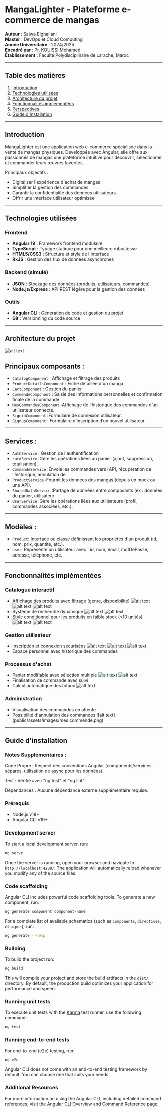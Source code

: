 # MangaLighter - Plateforme e-commerce de mangas

**Auteur** : Salwa Elghailani  
**Master** : DevOps et Cloud Computing  
**Année Universitaire** : 2024/2025  
**Encadré par** : Pr. KOUISSI Mohamed  
**Établissement** : Faculté Polydisciplinaire de Larache, Maroc  

---

## Table des matières
1. [Introduction](#introduction)
2. [Technologies utilisées](#technologies-utilisées)
3. [Architecture du projet](#architecture-du-projet)
4. [Fonctionnalités implémentées](#fonctionnalités-implémentées)
5. [Perspectives](#perspectives)
6. [Guide d'installation](#guide-dinstallation)


---

## Introduction

MangaLighter est une application web e-commerce spécialisée dans la vente de mangas physiques. Développée avec Angular, elle offre aux passionnés de mangas une plateforme intuitive pour découvrir, sélectionner et commander leurs œuvres favorites.

Principaux objectifs :
- Digitaliser l'expérience d'achat de mangas
- Simplifier la gestion des commandes
- Garantir la confidentialité des données utilisateurs
- Offrir une interface utilisateur optimisée

---

## Technologies utilisées

### Frontend
- **Angular 19** : Framework frontend modulaire
- **TypeScript** : Typage statique pour une meilleure robustesse
- **HTML5/CSS3** : Structure et style de l'interface
- **RxJS** : Gestion des flux de données asynchrones

### Backend (simulé)
- **JSON** : Stockage des données (produits, utilisateurs, commandes)
- **Node.js/Express** : API REST légère pour la gestion des données

### Outils
- **Angular CLI** : Génération de code et gestion du projet
- **Git** : Versionning du code source

---

## Architecture du projet
![alt text](public/assets/images/architecture.png)

## Principaux composants :
- `CatalogComponent` : Affichage et filtrage des produits
- `ProductDetailsComponent` : Fiche détaillée d'un manga
- `CartComponent` : Gestion du panier
- `CommendeComponent` : Saisie des informations personnelles et confirmation finale de la commande.
- `MesCommandesComponent` :Affichage de l’historique des commandes d’un utilisateur connecté.
- `SigninComponent` :Formulaire de connexion utilisateur.
- `SignupComponent` : Formulaire d’inscription d’un nouvel utilisateur.
---
## Services :
- `AuthService` : Gestion de l'authentification
- `cardService` :Gère les opérations liées au panier (ajout, suppression, totalisation).
- `CommandeService` :Envoie les commandes vers l’API, récupération de l’historique, annulation de
- `ProductService` :Fournit les données des mangas (depuis un mock ou une API).
- `SharedDataService` :Partage de données entre composants (ex : données du panier, utilisateur
- `UserService` :Gère les opérations liées aux utilisateurs (profil, commandes associées, etc.).
---

## Modèles :
 - `Product`: Interface ou classe définissant les propriétés d'un produit (id, nom, prix, quantité, etc.).
 - `user`: Représente un utilisateur avec : id, nom, email, motDePasse, adresse, téléphone, etc.
---
## Fonctionnalités implémentées

### Catalogue interactif
- Affichage des produits avec filtrage (genre, disponibilité)
![alt text](public/assets/images/catalog-1.png)
![alt text](public/assets/images/catalog-2.png)
![alt text](public/assets/images/catalog-genre.png)
- Système de recherche dynamique
![alt text](public/assets/images/catalog-rech-1.png)
![alt text](public/assets/images/catalog-rech-11.png)
- Style conditionnel pour les produits en faible stock (<10 unités)
![alt text](public/assets/images/detail-1.png)
![alt text](public/assets/images/detail-2.png)

### Gestion utilisateur
- Inscription et connexion sécurisées
![alt text](public/assets/images/signin-1.png)
![alt text](public/assets/images/signup.png)
![alt text](public/assets/images/logout.png)
- Espace personnel avec historique des commandes
### Processus d'achat
- Panier modifiable avec sélection multiple
![alt text](public/assets/images/card.png)
![alt text](public/assets/images/card-selected.png)
- Finalisation de commande avec suivi
- Calcul automatique des totaux
![alt text](public/assets/images/commende.png)
### Administration
- Visualisation des commandes en attente
- Possibilité d'annulation des commandes
![alt text](public/assets/images/mes commende.png)


---







## Guide d'installation

### Notes Supplémentaires :
Code Propre : Respect des conventions Angular (components/services séparés, utilisation de async pour les données).

Test : Vérifié avec "ng test" et "ng lint".

Dépendances : Aucune dépendance externe supplémentaire requise.

### Prérequis
- Node.js v18+
- Angular CLI v19+

### Development server

To start a local development server, run:

```bash
ng serve
```

Once the server is running, open your browser and navigate to `http://localhost:4200/`. The application will automatically reload whenever you modify any of the source files.

### Code scaffolding

Angular CLI includes powerful code scaffolding tools. To generate a new component, run:

```bash
ng generate component component-name
```

For a complete list of available schematics (such as `components`, `directives`, or `pipes`), run:

```bash
ng generate --help
```

### Building

To build the project run:

```bash
ng build
```

This will compile your project and store the build artifacts in the `dist/` directory. By default, the production build optimizes your application for performance and speed.

### Running unit tests

To execute unit tests with the [Karma](https://karma-runner.github.io) test runner, use the following command:

```bash
ng test
```

### Running end-to-end tests

For end-to-end (e2e) testing, run:

```bash
ng e2e
```

Angular CLI does not come with an end-to-end testing framework by default. You can choose one that suits your needs.

### Additional Resources

For more information on using the Angular CLI, including detailed command references, visit the [Angular CLI Overview and Command Reference](https://angular.dev/tools/cli) page.
